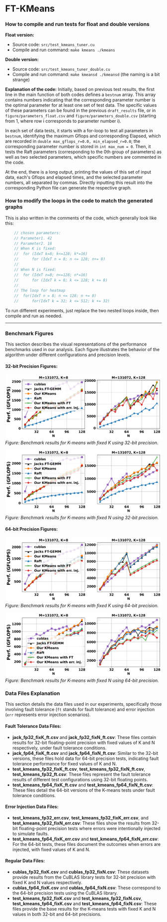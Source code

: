 # FT-KMeans
### How to compile and run tests for float and double versions

**Float version:**
- Source code: `src/test_kmeans_tuner.cu`
- Compile and run command: `make kmeans ./kmeans`

**Double version:**
- Source code: `src/test_kmeans_tuner_double.cu`
- Compile and run command: `make kmeansd ./kmeansd` (the naming is a bit strange)

**Explanation of the code:**
Initially, based on previous test results, the first line in the main function of both codes defines a `bestnum` array. This array contains numbers indicating that the corresponding parameter number is the optimal parameter for at least one set of test data. The specific values of these parameters can be found in the previous `draft_results` file, or in `figure/parameters_float.csv` and `figure/parameters_double.csv` (starting from 1, where row i corresponds to parameter number i).

In each set of data tests, it starts with a for-loop to test all parameters in `bestnum`, identifying the maximum Gflops and corresponding Elapsed, which are recorded in `double max_gflops_r=0.0, min_elapsed_r=0.0`; the corresponding parameter number is stored in `int max_num = 0`. Then, it tests the Raft parameters (corresponding to the 0th group of parameters) as well as two selected parameters, which specific numbers are commented in the code.

At the end, there is a long output, printing the values of this set of input data, each's Gflops and elapsed times, and the selected parameter numbers, all separated by commas. Directly inputting this result into the corresponding Python file can generate the respective graph.

### How to modify the loops in the code to match the generated graphs
This is also written in the comments of the code, which generally look like this:
```cpp
    // chosen parameters:
    // Parameter1. 42
    // Parameter2. 18
    // When K is fixed:
    //  for (IdxT k=8; k<=128; k*=16)
    //      for (IdxT n = 8; n <= 128; n+= 8)
    //
    // When N is fixed:
    //  for (IdxT n=8; n<=128; n*=16)
    //      for (IdxT k = 8; k <= 128; k += 8)
    //
    // The loop for heatmap
    //  for(IdxT n = 8; n <= 128; n += 8)
    //      for(IdxT k = 32; k <= 512; k += 32)
```
To run different experiments, just replace the two nested loops inside, then compile and run as needed.

---


### Benchmark Figures

This section describes the visual representations of the performance benchmarks used in our analysis. Each figure illustrates the behavior of the algorithm under different configurations and precision levels.

#### 32-bit Precision Figures:
![K-means Fixed K (32-bit)](figure/fig/test_kmeans_fp32_fixK.png)
*Figure: Benchmark results for K-means with fixed K using 32-bit precision.*

![K-means Fixed N (32-bit)](figure/fig/test_kmeans_fp32_fixN.png)
*Figure: Benchmark results for K-means with fixed N using 32-bit precision.*

#### 64-bit Precision Figures:
![K-means Fixed K (64-bit)](figure/fig/test_kmeans_fp64_fixK.png)
*Figure: Benchmark results for K-means with fixed K using 64-bit precision.*

![K-means Fixed N (64-bit)](figure/fig/test_kmeans_fp64_fixN.png)
*Figure: Benchmark results for K-means with fixed N using 64-bit precision.*

### Data Files Explanation

This section details the data files used in our experiments, specifically those involving fault tolerance (`ft` stands for fault tolerance) and error injection (`err` represents error injection scenarios).

#### Fault Tolerance Data Files:
- **jack_fp32_fixK_ft.csv** and **jack_fp32_fixN_ft.csv**: These files contain results for 32-bit floating-point precision with fixed values of K and N respectively, under fault tolerance conditions.
- **jack_fp64_fixK_ft.csv** and **jack_fp64_fixN_ft.csv**: Similar to the 32-bit versions, these files hold data for 64-bit precision tests, indicating fault tolerance performance for fixed values of K and N.
- **test_kmeans_fp32_fixK_ft.csv**, **test_kmeans_fp32_fixN_ft.csv**, **test_kmeans_fp32_ft.csv**: These files represent the fault tolerance results of different test configurations using 32-bit floating points.
- **test_kmeans_fp64_fixK_ft.csv** and **test_kmeans_fp64_fixN_ft.csv**: These files detail the 64-bit versions of the K-means tests under fault tolerance conditions.

#### Error Injection Data Files:
- **test_kmeans_fp32_err.csv**, **test_kmeans_fp32_fixK_err.csv**, and **test_kmeans_fp32_fixN_err.csv**: These files show the results from 32-bit floating-point precision tests where errors were intentionally injected to simulate faults.
- **test_kmeans_fp64_fixK_err.csv** and **test_kmeans_fp64_fixN_err.csv**: For the 64-bit tests, these files document the outcomes when errors are injected, with fixed values of K and N.

#### Regular Data Files:
- **cublas_fp32_fixK.csv** and **cublas_fp32_fixN.csv**: These datasets provide results from the CuBLAS library tests for 32-bit precision with fixed K and N values respectively.
- **cublas_fp64_fixK.csv** and **cublas_fp64_fixN.csv**: These correspond to the 64-bit precision tests using the CuBLAS library.
- **test_kmeans_fp32_fixK.csv** and **test_kmeans_fp32_fixN.csv**, **test_kmeans_fp64_fixK.csv** and **test_kmeans_fp64_fixN.csv**: These files provide the base results for the K-means tests with fixed K and N values in both 32-bit and 64-bit precisions.

